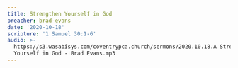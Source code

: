 ```yaml
---
title: Strengthen Yourself in God
preacher: brad-evans
date: '2020-10-18'
scripture: '1 Samuel 30:1-6'
audio: >-
  https://s3.wasabisys.com/coventrypca.church/sermons/2020.10.18.A Strengthen
  Yourself in God - Brad Evans.mp3
---
```

